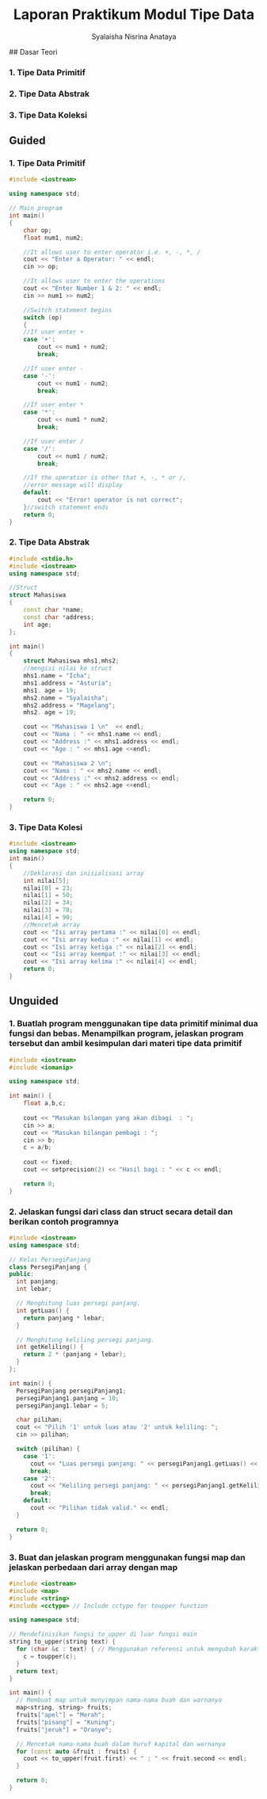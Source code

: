 # <h1 align="center">Laporan Praktikum Modul Tipe Data</h1>
<p align="center">Syalaisha Nisrina Anataya</p>
## Dasar Teori


### 1. Tipe Data Primitif


### 2. Tipe Data Abstrak

### 3. Tipe Data Koleksi


## Guided 

### 1. Tipe Data Primitif

```C++
#include <iostream>

using namespace std;

// Main program
int main() 
{
    char op;
    float num1, num2;

    //It allows user to enter operator i.e. +, -, *, /
    cout << "Enter a Operator: " << endl;
    cin >> op;

    //It allows user to enter the operations
    cout << "Enter Number 1 & 2: " << endl;
    cin >> num1 >> num2;

    //Switch statement begins
    switch (op)
    {
    //If user enter +
    case '+':
        cout << num1 + num2;
        break;

    //If user enter -
    case '-':
        cout << num1 - num2;
        break;

    //If user enter *
    case '*':
        cout << num1 * num2;
        break;

    //If user enter /
    case '/':
        cout << num1 / num2;
        break;

    //If the operatior is other that +, -, * or /,
    //error message will display
    default:
        cout << "Error! operator is not correct";
    }//switch statement ends
    return 0;
}
```
### 2. Tipe Data Abstrak
```C++
#include <stdio.h>
#include <iostream>
using namespace std;

//Struct
struct Mahasiswa
{
    const char *name;
    const char *address;
    int age;
};

int main()
{
    struct Mahasiswa mhs1,mhs2;
    //mengisi nilai ke struct
    mhs1.name = "Icha";
    mhs1.address = "Asturia";
    mhs1. age = 19;
    mhs2.name = "Syalaisha";
    mhs2.address = "Magelang";
    mhs2. age = 19;

    cout << "Mahasiswa 1 \n"  << endl;
    cout << "Nama : " << mhs1.name << endl;
    cout << "Address :" << mhs1.address << endl;
    cout << "Age : " << mhs1.age <<endl;

    cout << "Mahasiswa 2 \n";
    cout << "Nama : " << mhs2.name << endl;
    cout << "Address :" << mhs2.address << endl;
    cout << "Age : " << mhs2.age <<endl;

    return 0;
}
```
### 3. Tipe Data Kolesi
```C++
#include <iostream>
using namespace std;
int main()
{
    //Deklarasi dan inisialisasi array
    int nilai[5];
    nilai[0] = 23;
    nilai[1] = 50;
    nilai[2] = 34;
    nilai[3] = 78; 
    nilai[4] = 90;
    //Mencetak array
    cout << "Isi array pertama :" << nilai[0] << endl;
    cout << "Isi array kedua :" << nilai[1] << endl;
    cout << "Isi array ketiga :" << nilai[2] << endl;
    cout << "Isi array keempat :" << nilai[3] << endl;
    cout << "Isi array kelima :" << nilai[4] << endl;
    return 0;
}
```
## Unguided 
### 1. Buatlah program menggunakan tipe data primitif minimal dua fungsi dan bebas. Menampilkan program, jelaskan program tersebut dan ambil kesimpulan dari materi tipe data primitif
```C++
#include <iostream>
#include <iomanip>

using namespace std;

int main() {
    float a,b,c; 
    
    cout << "Masukan bilangan yang akan dibagi  : ";
    cin >> a;
    cout << "Masukan bilangan pembagi : ";
    cin >> b;
    c = a/b;
    
    cout << fixed;
    cout << setprecision(2) << "Hasil bagi : " << c << endl;

    return 0;
}
```
### 2. Jelaskan fungsi dari class dan struct secara detail dan berikan contoh programnya
```C++
#include <iostream> 
using namespace std; 

// Kelas PersegiPanjang 
class PersegiPanjang {
public:
  int panjang;
  int lebar;

  // Menghitung luas persegi panjang.
  int getLuas() {
    return panjang * lebar;
  }

  // Menghitung keliling persegi panjang.
  int getKeliling() {
    return 2 * (panjang + lebar);
  }
};

int main() {
  PersegiPanjang persegiPanjang1;
  persegiPanjang1.panjang = 10;
  persegiPanjang1.lebar = 5;

  char pilihan;
  cout << "Pilih '1' untuk luas atau '2' untuk keliling: ";
  cin >> pilihan;

  switch (pilihan) {
    case '1':
      cout << "Luas persegi panjang: " << persegiPanjang1.getLuas() << endl;
      break;
    case '2':
      cout << "Keliling persegi panjang: " << persegiPanjang1.getKeliling() << endl;
      break;
    default:
      cout << "Pilihan tidak valid." << endl;
  }

  return 0;
}
```
### 3. Buat dan jelaskan program menggunakan fungsi map dan jelaskan perbedaan dari array dengan map
```C++
#include <iostream>
#include <map>
#include <string>
#include <cctype> // Include cctype for toupper function

using namespace std;

// Mendefinisikan fungsi to_upper di luar fungsi main
string to_upper(string text) {
  for (char &c : text) { // Menggunakan referensi untuk mengubah karakter
    c = toupper(c);
  }
  return text;
}

int main() {
  // Membuat map untuk menyimpan nama-nama buah dan warnanya
  map<string, string> fruits;
  fruits["apel"] = "Merah";
  fruits["pisang"] = "Kuning";
  fruits["jeruk"] = "Oranye";

  // Mencetak nama-nama buah dalam huruf kapital dan warnanya
  for (const auto &fruit : fruits) {
    cout << to_upper(fruit.first) << " : " << fruit.second << endl;
  }

  return 0;
}
```



